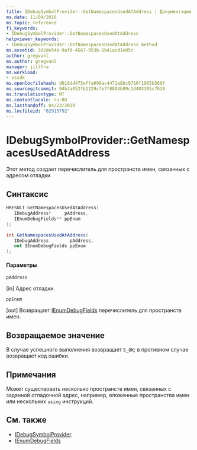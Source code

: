 ```yaml
---
title: IDebugSymbolProvider::GetNamespacesUsedAtAddress | Документация Майкрософт
ms.date: 11/04/2016
ms.topic: reference
f1_keywords:
- IDebugSymbolProvider::GetNamespacesUsedAtAddress
helpviewer_keywords:
- IDebugSymbolProvider::GetNamespacesUsedAtAddress method
ms.assetid: 392de54b-9af0-4567-953b-1b41acd1e05c
author: gregvanl
ms.author: gregvanl
manager: jillfra
ms.workload:
- vssdk
ms.openlocfilehash: d016dd475effa099ac4471e8bc9716f1965b569f
ms.sourcegitcommit: 94b3a052fb1229c7e7f8804b09c1d403385c7630
ms.translationtype: MT
ms.contentlocale: ru-RU
ms.lasthandoff: 04/23/2019
ms.locfileid: "62915792"
---
```

# <a name="idebugsymbolprovidergetnamespacesusedataddress"></a>IDebugSymbolProvider::GetNamespacesUsedAtAddress
Этот метод создает перечислитель для пространств имен, связанных с адресом отладки.

## <a name="syntax"></a>Синтаксис

```cpp
HRESULT GetNamespacesUsedAtAddress( 
   IDebugAddress*     pAddress,
   IEnumDebugFields** ppEnum
);
```

```csharp
int GetNamespacesUsedAtAddress(
   IDebugAddress        pAddress,
   out IEnumDebugFields ppEnum
);
```

#### <a name="parameters"></a>Параметры
 `pAddress`

 [in] Адрес отладки.

 `ppEnum`

 [out] Возвращает [IEnumDebugFields](../../../extensibility/debugger/reference/ienumdebugfields.md) перечислитель для пространств имен.

## <a name="return-value"></a>Возвращаемое значение
 В случае успешного выполнения возвращает `S_OK`; в противном случае возвращает код ошибки.

## <a name="remarks"></a>Примечания
 Может существовать несколько пространств имен, связанных с заданной отладочной адрес, например, вложенные пространства имен или нескольких `using` инструкций.

## <a name="see-also"></a>См. также
- [IDebugSymbolProvider](../../../extensibility/debugger/reference/idebugsymbolprovider.md)
- [IEnumDebugFields](../../../extensibility/debugger/reference/ienumdebugfields.md)